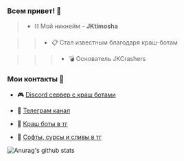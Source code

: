 ### Всем привет! 👋


>- ⛓ Мой никнейм - **JKtimosha**

>>- 📋 Стал известным благодаря краш-ботам

>>>- 💣 Основатель JKCrashers

### Мои контакты 📱

- 🎮  [Discord сервер с краш ботами](https://discord.gg/J5Zyf8REhtq)

- 🛒  [Телеграм канал](https://t.me/JKtimosha)

- 💖 [Краш боты в тг](https://t.me/JKcrashers)

- 💢 [Софты, сурсы и сливы в тг](https://t.me/JKcrashers_soft)

![Anurag's github stats](https://github-readme-stats.vercel.app/api?username=anuraghazra)
